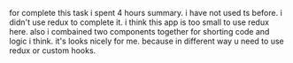 for complete this task i spent 4 hours summary. i have not used ts before. i didn't use redux to complete it. i think this app is too small to use redux here. also i combained two components together for shorting code and logic i think. it's looks nicely for me. because in different way u need to use redux or custom hooks. 
